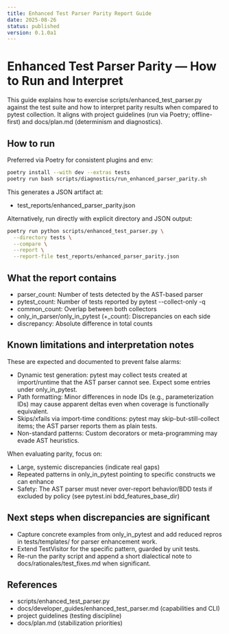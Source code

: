 ```yaml
---
title: Enhanced Test Parser Parity Report Guide
date: 2025-08-26
status: published
version: 0.1.0a1
---
```


# Enhanced Test Parser Parity — How to Run and Interpret

This guide explains how to exercise scripts/enhanced_test_parser.py against the test suite and how to interpret parity results when compared to pytest collection. It aligns with project guidelines (run via Poetry; offline-first) and docs/plan.md (determinism and diagnostics).

## How to run

Preferred via Poetry for consistent plugins and env:

```bash
poetry install --with dev --extras tests
poetry run bash scripts/diagnostics/run_enhanced_parser_parity.sh
```

This generates a JSON artifact at:

- test_reports/enhanced_parser_parity.json

Alternatively, run directly with explicit directory and JSON output:

```bash
poetry run python scripts/enhanced_test_parser.py \
  --directory tests \
  --compare \
  --report \
  --report-file test_reports/enhanced_parser_parity.json
```

## What the report contains

- parser_count: Number of tests detected by the AST-based parser
- pytest_count: Number of tests reported by pytest --collect-only -q
- common_count: Overlap between both collectors
- only_in_parser/only_in_pytest (+_count): Discrepancies on each side
- discrepancy: Absolute difference in total counts

## Known limitations and interpretation notes

These are expected and documented to prevent false alarms:

- Dynamic test generation: pytest may collect tests created at import/runtime that the AST parser cannot see. Expect some entries under only_in_pytest.
- Path formatting: Minor differences in node IDs (e.g., parameterization IDs) may cause apparent deltas even when coverage is functionally equivalent.
- Skips/xfails via import-time conditions: pytest may skip-but-still-collect items; the AST parser reports them as plain tests.
- Non-standard patterns: Custom decorators or meta-programming may evade AST heuristics.

When evaluating parity, focus on:

- Large, systemic discrepancies (indicate real gaps)
- Repeated patterns in only_in_pytest pointing to specific constructs we can enhance
- Safety: The AST parser must never over-report behavior/BDD tests if excluded by policy (see pytest.ini bdd_features_base_dir)

## Next steps when discrepancies are significant

- Capture concrete examples from only_in_pytest and add reduced repros in tests/templates/ for parser enhancement work.
- Extend TestVisitor for the specific pattern, guarded by unit tests.
- Re-run the parity script and append a short dialectical note to docs/rationales/test_fixes.md when significant.

## References

- scripts/enhanced_test_parser.py
- docs/developer_guides/enhanced_test_parser.md (capabilities and CLI)
- project guidelines (testing discipline)
- docs/plan.md (stabilization priorities)
